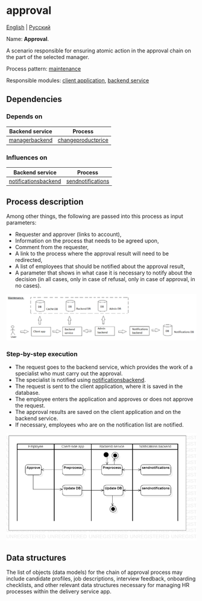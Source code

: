 # approval

[English](approval.md) | [Русский](approval.ru.md)

Name: **Approval**.

A scenario responsible for ensuring atomic action in the approval chain on the part of the selected manager.

Process pattern: [maintenance](../../processpatterns/maintenance.md)

Responsible modules: [client application](../../frontend/managerclient.md), [backend service](../../backend/managerbackend.md)

## Dependencies

### Depends on

| Backend service | Process |
| --- | ---- |
| [managerbackend](../../backend/managerbackend.md) | [changeproductprice](../manager/changeproductprice.md) |

### Influences on

| Backend service | Process |
| --- | ---- |
| [notificationsbackend](../../backend/notificationsbackend.md) | [sendnotifications](../notificationsbackend/sendnotifications.md) |

## Process description

Among other things, the following are passed into this process as input parameters:
- Requester and approver (links to account),
- Information on the process that needs to be agreed upon,
- Comment from the requester,
- A link to the process where the approval result will need to be redirected,
- A list of employees that should be notified about the approval result,
- A parameter that shows in what case it is necessary to notify about the decision (in all cases, only in case of refusal, only in case of approval, in no cases).

![maintenance_overall](../../img/maintenance_overall.png)

### Step-by-step execution

- The request goes to the backend service, which provides the work of a specialist who must carry out the approval.
- The specialist is notified using [notificationsbackend](../../backend/notificationsbackend.ru.md).
- The request is sent to the client application, where it is saved in the database.
- The employee enters the application and approves or does not approve the request.
- The approval results are saved on the client application and on the backend service.
- If necessary, employees who are on the notification list are notified.

![manager.approval](../../img/activitydiagrams/manager.approval.png)

## Data structures

The list of objects (data models) for the chain of approval process may include candidate profiles, job descriptions, interview feedback, onboarding checklists, and other relevant data structures necessary for managing HR processes within the delivery service app.
